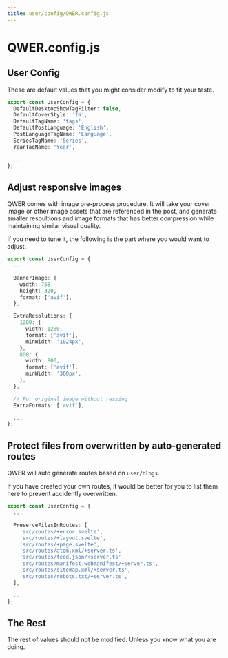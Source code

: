 ```yaml
---
title: user/config/QWER.config.js
---
```


# QWER.config.js

## User Config

These are default values that you might consider modify to fit your taste.

```ts
export const UserConfig = {
  DefaultDesktopShowTagFilter: false,
  DefaultCoverStyle: 'IN',
  DefaultTagName: 'tags',
  DefaultPostLanguage: 'English',
  PostLanguageTagName: 'Language',
  SeriesTagName: 'Series',
  YearTagName: 'Year',

  ...
};
```

## Adjust responsive images

QWER comes with image pre-process procedure. It will take your cover image or other image assets that are referenced in the post, and generate smaller resoultions and image formats that has better compression while maintaining similar visual quality.

If you need to tune it, the following is the part where you would want to adjust.

```ts
export const UserConfig = {
  ...

  BannerImage: {
    width: 768,
    height: 320,
    format: ['avif'],
  },

  ExtraResolutions: {
    1280: {
      width: 1280,
      format: ['avif'],
      minWidth: '1024px',
    },
    800: {
      width: 800,
      format: ['avif'],
      minWidth: '360px',
    },
  },

  // For original image without reszing
  ExtraFormats: ['avif'],

  ...
};
```

## Protect files from overwritten by auto-generated routes

QWER will auto generate routes based on `user/blogs`.

If you have created your own routes, it would be better for you to list them here to prevent accidently overwritten.

```ts
export const UserConfig = {
  ...

  PreserveFilesInRoutes: [
    'src/routes/+error.svelte',
    'src/routes/+layout.svelte',
    'src/routes/+page.svelte',
    'src/routes/atom.xml/+server.ts',
    'src/routes/feed.json/+server.ts',
    'src/routes/manifest.webmanifest/+server.ts',
    'src/routes/sitemap.xml/+server.ts',
    'src/routes/robots.txt/+server.ts',
  ],

  ...
};
```

## The Rest

The rest of values should not be modified. Unless you know what you are doing.
